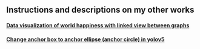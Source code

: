 ## Instructions and descriptions on my other works

#### [Data visualization of world happiness with linked view between graphs](https://github.com/SilvesterYu/DATS-SHU235-Information-Visualization-Final-Project.git)

#### [Change anchor box to anchor ellipse (anchor circle) in yolov5](https://github.com/SilvesterYu/YOLO_Silvey_Task.git)
